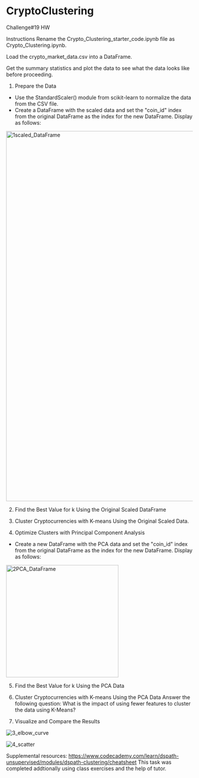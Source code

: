 # CryptoClustering
Challenge#19 HW

Instructions
Rename the Crypto_Clustering_starter_code.ipynb file as Crypto_Clustering.ipynb.

Load the crypto_market_data.csv into a DataFrame.

Get the summary statistics and plot the data to see what the data looks like before proceeding.

1. Prepare the Data
- Use the StandardScaler() module from scikit-learn to normalize the data from the CSV file.
- Create a DataFrame with the scaled data and set the "coin_id" index from the original DataFrame as the index for the new DataFrame. Display as follows:

<img width="998" alt="1scaled_DataFrame" src="https://github.com/apkaur32/CryptoClustering/assets/150749167/f5ba54d7-db3e-4ba5-9898-3d42de34a8ee">

2. Find the Best Value for k Using the Original Scaled DataFrame

3. Cluster Cryptocurrencies with K-means Using the Original Scaled Data.

4.  Optimize Clusters with Principal Component Analysis
- Create a new DataFrame with the PCA data and set the "coin_id" index from the original DataFrame as the index for the new DataFrame. Display as follows:

<img width="303" alt="2PCA_DataFrame" src="https://github.com/apkaur32/CryptoClustering/assets/150749167/6ab5f896-776c-4a66-aa0b-2f48c7e45fd7">

5.  Find the Best Value for k Using the PCA Data

6.  Cluster Cryptocurrencies with K-means Using the PCA Data
    Answer the following question: What is the impact of using fewer features to cluster the data using K-Means?

7. Visualize and Compare the Results

![3_elbow_curve](https://github.com/apkaur32/CryptoClustering/assets/150749167/d7d3c2f5-b585-44fe-92d8-e4ce0990309e)

![4_scatter](https://github.com/apkaur32/CryptoClustering/assets/150749167/dbb86100-01bd-4428-9487-74bd608672e0)



Supplemental resources: 
https://www.codecademy.com/learn/dspath-unsupervised/modules/dspath-clustering/cheatsheet
This task was completed addtionally using class exercises and the help of tutor. 
